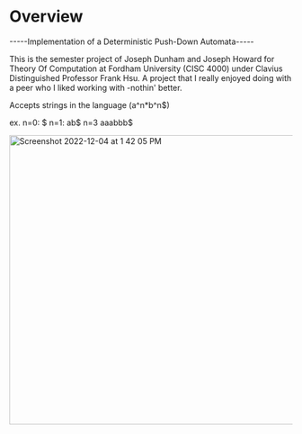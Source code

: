 # Overview 
-----Implementation of a Deterministic Push-Down Automata-----

This is the semester project of Joseph Dunham and Joseph Howard for Theory Of Computation at Fordham University (CISC 4000) under Clavius Distinguished Professor Frank Hsu. A project that I really enjoyed doing with a peer who I liked working with -nothin' better. 

Accepts strings in the language (a^n\*b^n$)

ex.
n=0: $
n=1: ab$
n=3 aaabbb$

<img width="514" alt="Screenshot 2022-12-04 at 1 42 05 PM" src="https://user-images.githubusercontent.com/70383367/206243245-139594d1-7770-4037-995f-352b7169cb96.png">


